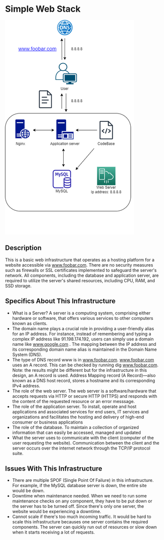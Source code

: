 # Simple Web Stack

![Image of Simple Web Stack](0-simple_web_stack.png)
## Description
This is a basic web infrastructure that operates as a hosting platform for a website accessible via www.foobar.com. There are no security measures such as firewalls or SSL certificates implemented to safeguard the server's network. All components, including the database and application server, are required to utilize the server's shared resources, including CPU, RAM, and SSD storage.

## Specifics About This Infrastructure
+ What is a Server?
  A server is a computing system, comprising either hardware or software, that offers various services to other computers known as clients.
+ The domain name plays a crucial role in providing a user-friendly alias for an IP address. For instance, instead of remembering and typing a complex IP
  address like 91.198.174.192, users can simply use a domain name like www.google.com .
  The mapping between the IP address and its corresponding domain name alias is maintained in the Domain Name System (DNS).
+ The type of DNS record www is in www.foobar.com.
  www.foobar.com uses an A record. This can be checked by running dig www.foobar.com.
  Note: the results might be different but for the infrastructure in this design, an A record is used.
  Address Mapping record (A Record)—also known as a DNS host record, stores a hostname and its corresponding IPv4 address.
+ The role of the web server.
The web server is a software/hardware that accepts requests via HTTP or secure HTTP (HTTPS) and responds with the content of the requested resource or an error messsage.
+ The role of the application server.
To install, operate and host applications and associated services for end users, IT services and organizations and facilitates the hosting and delivery of high-end consumer or business applications
+ The role of the database.
To maintain a collection of organized information that can easily be accessed, managed and updated
+ What the server uses to communicate with the client (computer of the user requesting the website).
Communication between the client and the server occurs over the internet network through the TCP/IP protocol suite.

## Issues With This Infrastructure
+ There are multiple SPOF (Single Point Of Failure) in this infrastructure.
For example, if the MySQL database server is down, the entire site would be down.
+ Downtime when maintenance needed.
When we need to run some maintenance checks on any component, they have to be put down or the server has to be turned off. Since there's only one server, the website would be experiencing a downtime.
+ Cannot scale if there's too much incoming traffic.
It would be hard to scale this infrastructure becauses one server contains the required components. The server can quickly run out of resources or slow down when it starts receiving a lot of requests.
